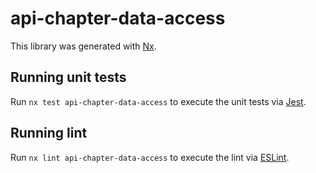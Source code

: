 # api-chapter-data-access

This library was generated with [Nx](https://nx.dev).

## Running unit tests

Run `nx test api-chapter-data-access` to execute the unit tests via [Jest](https://jestjs.io).

## Running lint

Run `nx lint api-chapter-data-access` to execute the lint via [ESLint](https://eslint.org/).
